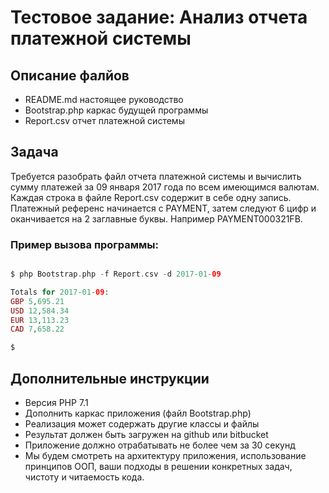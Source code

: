 # Тестовое задание: Анализ отчета платежной системы

## Описание фалйов
* README.md настоящее руководство
* Bootstrap.php каркас будущей программы
* Report.csv отчет платежной системы 


## Задача 
Требуется разобрать файл отчета платежной системы и вычислить сумму платежей за 09 января 2017 года по всем имеющимся валютам. Каждая строка в файле Report.csv содержит в себе одну запись. Платежный референс начинается с PAYMENT, затем следуют 6 цифр и оканчивается на 2 заглавные буквы. Например PAYMENT000321FB.  

### Пример вызова программы:  
   
```php 

$ php Bootstrap.php -f Report.csv -d 2017-01-09

Totals for 2017-01-09:  
GBP 5,695.21  
USD 12,584.34  
EUR 13,113.23  
CAD 7,658.22  

$
```

## Дополнительные инструкции
* Версия PHP 7.1
* Дополнить каркас приложения (файл Bootstrap.php)
* Реализация может содержать другие классы и файлы
* Результат должен быть загружен на github или bitbucket
* Приложение должно отрабатывать не более чем за 30 секунд
* Мы будем смотреть на архитектуру приложения, использование принципов ООП, ваши подходы в решении конкретных задач, чистоту и читаемость кода.


